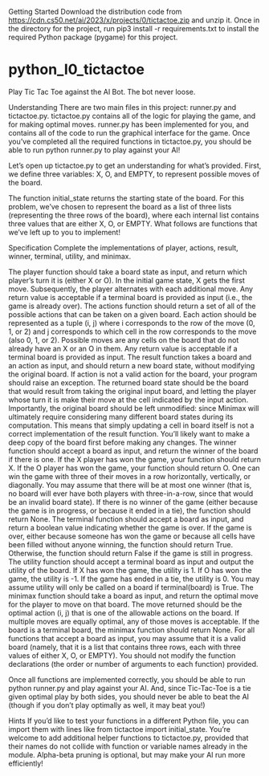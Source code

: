 Getting Started
Download the distribution code from https://cdn.cs50.net/ai/2023/x/projects/0/tictactoe.zip and unzip it.
Once in the directory for the project, run pip3 install -r requirements.txt to install the required Python package (pygame) for this project.


# python_l0_tictactoe
Play Tic Tac Toe against the AI Bot. The bot never loose.

Understanding
There are two main files in this project: runner.py and tictactoe.py. tictactoe.py contains all of the logic for playing the game, and for making optimal moves. runner.py has been implemented for you, and contains all of the code to run the graphical interface for the game. Once you’ve completed all the required functions in tictactoe.py, you should be able to run python runner.py to play against your AI!

Let’s open up tictactoe.py to get an understanding for what’s provided. First, we define three variables: X, O, and EMPTY, to represent possible moves of the board.

The function initial_state returns the starting state of the board. For this problem, we’ve chosen to represent the board as a list of three lists (representing the three rows of the board), where each internal list contains three values that are either X, O, or EMPTY. What follows are functions that we’ve left up to you to implement!

Specification
Complete the implementations of player, actions, result, winner, terminal, utility, and minimax.

The player function should take a board state as input, and return which player’s turn it is (either X or O).
In the initial game state, X gets the first move. Subsequently, the player alternates with each additional move.
Any return value is acceptable if a terminal board is provided as input (i.e., the game is already over).
The actions function should return a set of all of the possible actions that can be taken on a given board.
Each action should be represented as a tuple (i, j) where i corresponds to the row of the move (0, 1, or 2) and j corresponds to which cell in the row corresponds to the move (also 0, 1, or 2).
Possible moves are any cells on the board that do not already have an X or an O in them.
Any return value is acceptable if a terminal board is provided as input.
The result function takes a board and an action as input, and should return a new board state, without modifying the original board.
If action is not a valid action for the board, your program should raise an exception.
The returned board state should be the board that would result from taking the original input board, and letting the player whose turn it is make their move at the cell indicated by the input action.
Importantly, the original board should be left unmodified: since Minimax will ultimately require considering many different board states during its computation. This means that simply updating a cell in board itself is not a correct implementation of the result function. You’ll likely want to make a deep copy of the board first before making any changes.
The winner function should accept a board as input, and return the winner of the board if there is one.
If the X player has won the game, your function should return X. If the O player has won the game, your function should return O.
One can win the game with three of their moves in a row horizontally, vertically, or diagonally.
You may assume that there will be at most one winner (that is, no board will ever have both players with three-in-a-row, since that would be an invalid board state).
If there is no winner of the game (either because the game is in progress, or because it ended in a tie), the function should return None.
The terminal function should accept a board as input, and return a boolean value indicating whether the game is over.
If the game is over, either because someone has won the game or because all cells have been filled without anyone winning, the function should return True.
Otherwise, the function should return False if the game is still in progress.
The utility function should accept a terminal board as input and output the utility of the board.
If X has won the game, the utility is 1. If O has won the game, the utility is -1. If the game has ended in a tie, the utility is 0.
You may assume utility will only be called on a board if terminal(board) is True.
The minimax function should take a board as input, and return the optimal move for the player to move on that board.
The move returned should be the optimal action (i, j) that is one of the allowable actions on the board. If multiple moves are equally optimal, any of those moves is acceptable.
If the board is a terminal board, the minimax function should return None.
For all functions that accept a board as input, you may assume that it is a valid board (namely, that it is a list that contains three rows, each with three values of either X, O, or EMPTY). You should not modify the function declarations (the order or number of arguments to each function) provided.

Once all functions are implemented correctly, you should be able to run python runner.py and play against your AI. And, since Tic-Tac-Toe is a tie given optimal play by both sides, you should never be able to beat the AI (though if you don’t play optimally as well, it may beat you!)

Hints
If you’d like to test your functions in a different Python file, you can import them with lines like from tictactoe import initial_state.
You’re welcome to add additional helper functions to tictactoe.py, provided that their names do not collide with function or variable names already in the module.
Alpha-beta pruning is optional, but may make your AI run more efficiently!
